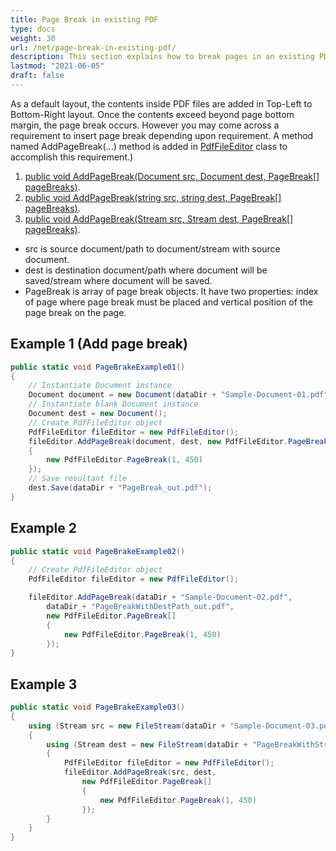 ```yaml
---
title: Page Break in existing PDF
type: docs
weight: 30
url: /net/page-break-in-existing-pdf/
description: This section explains how to break pages in an existing PDF using PdfFileEditor class.
lastmod: "2021-06-05"
draft: false
---
```

<script type="application/ld+json">
{
    "@context": "https://schema.org",
    "@type": "TechArticle",
    "headline": "Page Break in existing PDF",
    "alternativeHeadline": "Insert Custom Page Breaks in PDF Files",
    "abstract": "Introducing the page break functionality in the PdfFileEditor class, enabling users to control the layout of existing PDF documents with precision. This feature allows for the insertion of page breaks at specific locations within the document, enhancing customization and improving the overall presentation of content. With simple method calls, users can easily modify their PDFs to meet specific formatting requirements",
    "author": {
        "@type": "Person",
        "name": "Anastasiia Holub",
        "givenName": "Anastasiia",
        "familyName": "Holub",
        "url": "https://www.linkedin.com/in/anastasiia-holub-750430225/"
    },
    "genre": "pdf document generation",
    "wordcount": "369",
    "proficiencyLevel": "Beginner",
    "publisher": {
        "@type": "Organization",
        "name": "Aspose.PDF for .NET",
        "url": "https://products.aspose.com/pdf",
        "logo": "https://www.aspose.cloud/templates/aspose/img/products/pdf/aspose_pdf-for-net.svg",
        "alternateName": "Aspose",
        "sameAs": [
            "https://facebook.com/aspose.pdf/",
            "https://twitter.com/asposepdf",
            "https://www.youtube.com/channel/UCmV9sEg_QWYPi6BJJs7ELOg/featured",
            "https://www.linkedin.com/company/aspose",
            "https://stackoverflow.com/questions/tagged/aspose",
            "https://aspose.quora.com/",
            "https://aspose.github.io/"
        ],
        "contactPoint": [
            {
                "@type": "ContactPoint",
                "telephone": "+1 903 306 1676",
                "contactType": "sales",
                "areaServed": "US",
                "availableLanguage": "en"
            },
            {
                "@type": "ContactPoint",
                "telephone": "+44 141 628 8900",
                "contactType": "sales",
                "areaServed": "GB",
                "availableLanguage": "en"
            },
            {
                "@type": "ContactPoint",
                "telephone": "+61 2 8006 6987",
                "contactType": "sales",
                "areaServed": "AU",
                "availableLanguage": "en"
            }
        ]
    },
    "url": "/net/page-break-in-existing-pdf/",
    "mainEntityOfPage": {
        "@type": "WebPage",
        "@id": "/net/page-break-in-existing-pdf/"
    },
    "dateModified": "2024-11-25",
    "description": "Aspose.PDF can perform not only simple and easy tasks but also cope with more complex goals. Check the next section for advanced users and developers."
}
</script>

As a default layout, the contents inside PDF files are added in Top-Left to Bottom-Right layout. Once the contents exceed beyond page bottom margin, the page break occurs. However you may come across a requirement to insert page break depending upon requirement. A method named AddPageBreak(...) method is added in [PdfFileEditor](https://reference.aspose.com/pdf/net/aspose.pdf.facades/pdffileeditor) class to accomplish this requirement.)

1. [public void AddPageBreak(Document src, Document dest, PageBreak[] pageBreaks)](https://reference.aspose.com/pdf/net/aspose.pdf.facades.pdffileeditor/addpagebreak/methods/1).
1. [public void AddPageBreak(string src, string dest, PageBreak[] pageBreaks)](https://reference.aspose.com/pdf/net/aspose.pdf.facades.pdffileeditor/addpagebreak/methods/2).
1. [public void AddPageBreak(Stream src, Stream dest, PageBreak[] pageBreaks)](https://reference.aspose.com/pdf/net/aspose.pdf.facades/pdffileeditor/methods/addpagebreak).

- src is source document/path to document/stream with source document.
- dest is destination document/path where document will be saved/stream where document will be saved.
- PageBreak is array of page break objects. It have two properties: index of page where page break must be placed and vertical position of the page break on the page.

## Example 1 (Add page break)

```csharp
public static void PageBrakeExample01()
{
    // Instantiate Document instance
    Document document = new Document(dataDir + "Sample-Document-01.pdf");
    // Instantiate blank Document instance
    Document dest = new Document();
    // Create PdfFileEditor object
    PdfFileEditor fileEditor = new PdfFileEditor();
    fileEditor.AddPageBreak(document, dest, new PdfFileEditor.PageBreak[]
    {
        new PdfFileEditor.PageBreak(1, 450)
    });
    // Save resultant file
    dest.Save(dataDir + "PageBreak_out.pdf");
}
```

## Example 2

```csharp
public static void PageBrakeExample02()
{
    // Create PdfFileEditor object
    PdfFileEditor fileEditor = new PdfFileEditor();

    fileEditor.AddPageBreak(dataDir + "Sample-Document-02.pdf",
        dataDir + "PageBreakWithDestPath_out.pdf",
        new PdfFileEditor.PageBreak[]
        {
            new PdfFileEditor.PageBreak(1, 450)
        });
}
```

## Example 3

```csharp
public static void PageBrakeExample03()
{
    using (Stream src = new FileStream(dataDir + "Sample-Document-03.pdf", FileMode.Open, FileAccess.Read))
    {
        using (Stream dest = new FileStream(dataDir + "PageBreakWithStream_out.pdf", FileMode.Create, FileAccess.ReadWrite))
        {
            PdfFileEditor fileEditor = new PdfFileEditor();
            fileEditor.AddPageBreak(src, dest,
                new PdfFileEditor.PageBreak[]
                {
                    new PdfFileEditor.PageBreak(1, 450)
                });
        }
    }
}
```
